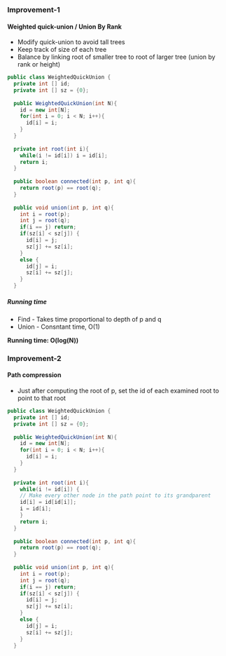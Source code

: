 ### Improvement-1

#### Weighted quick-union / Union By Rank

- Modify quick-union to avoid tall trees
- Keep track of size of each tree
- Balance by linking root of smaller tree to root of larger tree (union by rank or height)

```java
public class WeightedQuickUnion {
  private int [] id;
  private int [] sz = {0};
  
  public WeightedQuickUnion(int N){
    id = new int[N];
    for(int i = 0; i < N; i++){
      id[i] = i;
    }
  }
  
  private int root(int i){
    while(i != id[i]) i = id[i];
    return i;
  }
  
  public boolean connected(int p, int q){
    return root(p) == root(q);
  }
  
  public void union(int p, int q){
    int i = root(p);
    int j = root(q);
    if(i == j) return;
    if(sz[i] < sz[j]) {
      id[i] = j;
      sz[j] += sz[i];
    }
    else {
      id[j] = i;
      sz[i] += sz[j];
    }
  }
```

##### Running time
- Find - Takes time proportional to depth of p and q
- Union - Consntant time, O(1)

**Running time: O(log(N))**



### Improvement-2

#### Path compression
- Just after computing the root of p, set the id of each examined root to point to that root

```java
public class WeightedQuickUnion {
  private int [] id;
  private int [] sz = {0};
  
  public WeightedQuickUnion(int N){
    id = new int[N];
    for(int i = 0; i < N; i++){
      id[i] = i;
    }
  }
  
  private int root(int i){
    while(i != id[i]) {
    // Make every other node in the path point to its grandparent
    id[i] = id[id[i]];
    i = id[i];
    }
    return i;
  }
  
  public boolean connected(int p, int q){
    return root(p) == root(q);
  }
  
  public void union(int p, int q){
    int i = root(p);
    int j = root(q);
    if(i == j) return;
    if(sz[i] < sz[j]) {
      id[i] = j;
      sz[j] += sz[i];
    }
    else {
      id[j] = i;
      sz[i] += sz[j];
    }
  }
```

